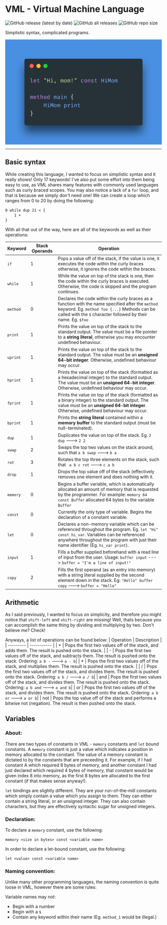 # VML - Virtual Machine Language
![GitHub release (latest by date)](https://img.shields.io/github/v/release/axolotlc/vml)
![GitHub all releases](https://img.shields.io/github/downloads/axolotlc/vml/total)
![GitHub repo size](https://img.shields.io/github/repo-size/axolotlc/vml)

Simplistic syntax, complicated programs.

<p align="center">
    <img src="https://github.com/AxolotlC/VML/blob/main/res/image_0.png" align="center">
</p>

---
## Basic syntax

While creating this language, I wanted to focus on simplistic syntax and it really shows! Only 17 keywords! I've also put some effort into them being easy to use, as VML shares
many features with commonly used languages such as curly braced scopes. You may also notice a lack of a `for` loop, and that is because we simply don't need one! We can create a loop
which ranges from 0 to 20 by doing the following:

```
0 while dup 21 < {
    1 +
}
```

With all that out of the way, here are all of the keywords as well as their operations:


| Keyword | Stack Operands | Operation |
| ------- | -------------- | --------- |
| `if` | 1 |  Pops a value off of the stack, if the value is one, it executes the code within the curly braces otherwise, it ignores the code within the braces.
| `while` | 1 | While the value on top of the stack is one, then the code within the curly braces is executed. Otherwise, the code is skipped and the program continues.
| `method` | 0 | Declares the code within the curly braces as a function with the name specified after the `method` keyword. Eg. `method foo {...}` Methods can be called with the `$` character followed by their name. Eg. `$foo`
| `print` | 1 | Prints the value on top of the stack to the standard output. The value must be a file pointer to a **string literal**, otherwise you may encounter undefined behaviour.
| `uprint` | 1 | Prints the value on top of the stack to the standard output. The value must be an **unsigned 64-bit integer**. Otherwise, undefined behaviour may occur.
| `hprint` | 1 | Prints the value on top of the stack (formatted as a hexadecimal integer) to the standard output. The value must be an **unsigned 64-bit integer**. Otherwise, undefined behaviour may occur.
| `fprint` | 1 | Prints the value on top of the stack (formatted as a binary integer) to the standard output. The value must be an **unsigned 64-bit integer**. Otherwise, undefined behaviour may occur.
| `bprint` | 1 | Prints the **string literal** contained within a **memory buffer** to the standard output (must be null-terminated).
| `dup` | 1 | Duplicates the value on top of the stack. Eg. `2 dup` ---> `2 2`
| `swap` | 2 | Swaps the top two values on the stack around, such that `a b swap` ---> `b a`
| `rot` | 3 | Rotates the top three elements on the stack, such that ` a b c rot` ---> `c a b`
| `drop` | 1 | Drops the top value off of the stack (effectively removes one element and does nothing with it. |
| `memory` | 0 | Begins a buffer variable, which is automatically allocated an amount of memory that is requested by the programmer. For example: `memory 64 const Buffer` allocated 64 bytes to the variable `Buffer`
| `const` | 0 | Currently the only type of variable. Begins the declaration of a constant variable.
| `let` | 0 | Declares a non-memory variable which can be referenced throughout the program. Eg. `let "Hi" const hi_var`. Variables can be referenced anywhere throughout the program with just their name identifier (Eg. `hi_var print`).
| `input` | 1 | Fills a buffer supplied beforehand with a read line of input from the user. Usage: `buffer input` ---> `buffer = "I'm a line of input!"`
| `copy` | 2 | Fills the first operand (as an entry into memory) with a string literal supplied by the second element down in the stack. Eg: `"Hello" buffer copy` ---> `buffer = "Hello"`

## Arithmetic

As I said previously, I wanted to focus on simplicity, and therefore you might notice that `shift-left` and `shift-right` are missing! Well, thats because you can accomplish the same thing by dividing and multiplying by two. Don't believe me? Check!

Anyways, a list of operations can be found below:
| Operation | Description |
| --------- | ----------- |
| + | Pops the first two values off of the stack, and adds them. The result is pushed onto the stack. |
| - | Pops the first two values off of the stack, and subtracts them. The result is pushed onto the stack. Ordering: `a b -` ---> `a - b`|
| * | Pops the first two values off of the stack, and multiplies them. The result is pushed onto the stack. |
| / |  Pops the first two values off of the stack, and divides them. The result is pushed onto the stack.  Ordering: `a b /` ---> `a / b`|
| and |  Pops the first two values off of the stack, and divides them. The result is pushed onto the stack.  Ordering: `a b and` ---> `a and b`|
| or |  Pops the first two values off of the stack, and divides them. The result is pushed onto the stack.  Ordering: `a b or` ---> `a or b`|
| not | Pops the top value off of the stack and performs a bitwise not (negation). The result is then pushed onto the stack.

## Variables

### About:
There are two types of constants in VML - `memory` constants and `let` bound constants. A `memory` constant is just a value which indicates a position in memory allocated to the constant. The value of a memory constant is dictated to by the constants that are preceeding it. For example, if I had constant A which required 8 bytes of memory, and another constant I had just declared which required 4 bytes of memory, that constant would be given index 8 into memory, as the first 8 bytes are allocated to the first constant (if that makes sense anyway!).

`let` bindings are slightly different. They are your run-of-the-mill constants which simply contain a value which you assign to them. They can either contain a string literal, or an unsigned integer. They can also contain characters, but they are effectively syntactic sugar for unsigned integers.

### Declaration:

To declare a `memory` constant, use the following:
```
memory <size in bytes> const <variable name>
```
In order to declare a let-bound constant, use the following:
```
let <value> const <variable name>
```

### Naming convention:

Unlike many other programming languages, the naming convention is quite loose in VML, however there are some rules:

Variable names may not:

- Begin with a number
- Begin with a `$`
- Contain any keyword within their name (Eg. `method_1` would be illegal.)

